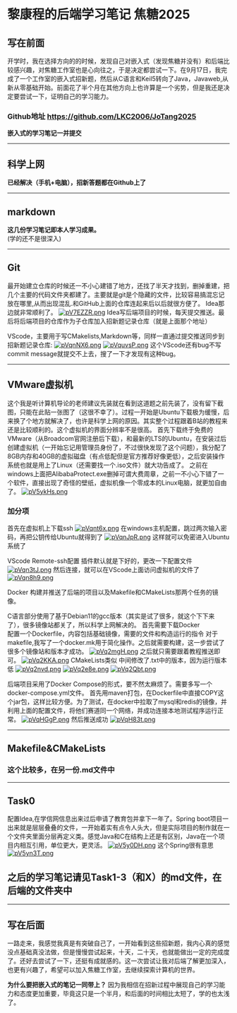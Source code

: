 # 黎康程的后端学习笔记 焦糖2025
## 写在前面
开学时，我在选择方向的的时候，发现自己对嵌入式（发现焦糖并没有）和后端比较感兴趣，对焦糖工作室也是心向往之，于是决定都尝试一下。在9月17日，我完成了一个工作室的嵌入式招新题，然后从C语言和Keil5转向了Java，Javaweb,从新从零基础开始。前面花了半个月在其他方向上也许算是一个劣势，但是我还是决定要尝试一下，证明自己的学习能力。

### Github地址 https://github.com/LKC2006/JoTang2025

**嵌入式的学习笔记一并提交**
***
## 科学上网  
**已经解决（手机+电脑），招新答题都在Github上了**
***
## markdown
**这几份学习笔记即本人学习成果。**   
(学的还不是很深入)
***
## Git
最开始建立仓库的时候还一不小心建错了地方，还找了半天才找到，删掉重建，把几个主要的代码文件夹都建了。主要就是git是个隐藏的文件，比较容易搞混忘记放在哪里,从而出现混乱.和GitHub上面的仓库连起来后以后就很方便了。
Idea那边就非常顺利了。
<a href="https://imgse.com/i/pV7EZZR"><img src="https://s21.ax1x.com/2025/10/05/pV7EZZR.png" alt="pV7EZZR.png" border="0" /></a>
Idea写后端项目的时候，每天提交推送。最后将后端项目的仓库作为子仓库加入招新题记录仓库（就是上面那个地址）

VScode，主要用于写CMakelists,Markdown等，同样一直通过提交推送同步到招新题记录仓库:
<a href="https://imgchr.com/i/pVqnNX6"><img src="https://s21.ax1x.com/2025/10/15/pVqnNX6.png" alt="pVqnNX6.png" border="0" /></a>
<a href="https://imgchr.com/i/pVquvsP"><img src="https://s21.ax1x.com/2025/10/15/pVquvsP.png" alt="pVquvsP.png" border="0" /></a>
这个VScode还有bug不写commit message就提交不上去，搜了一下才发现有这种bug。
***

## VMware虚拟机
这个我是听计算机导论的老师建议先装就在看到这道题之前先装了，没有留下截图，只能在此贴一张图了（这很不幸了）。过程一开始是Ubuntu下载极为缓慢，后来换了个地方就解决了，也许是科学上网的原因。其实整个过程跟着B站的教程来还是比较顺利的。这个虚拟机的界面分辨率不是很高。
首先下载终于免费的VMware（从Broadcom官网注册后下载），和最新的LTS的Ubuntu，在安装过后创建虚拟机（一开始忘记用管理员身份了，不过很快发现了这个问题），我分配了8GB内存和40GB的虚拟磁盘（有点低配但是官方推荐好像更低），之后安装操作系统也就是用上了Linux（还需要找一个.iso文件）就大功告成了。
之前在windows上面把AlibabaProtect.exe删掉可谓大费周章，之前一不小心下错了一个软件，直接出现了奇怪的壁纸，虚拟机像一个零成本的Linux电脑，就更加自由了。
<a href="https://imgse.com/i/pV5ykHs"><img src="https://s21.ax1x.com/2025/09/24/pV5ykHs.png" alt="pV5ykHs.png" border="0" /></a>

### 加分项

首先在虚拟机上下载ssh
<a href="https://imgchr.com/i/pVqnt6x"><img src="https://s21.ax1x.com/2025/10/15/pVqnt6x.png" alt="pVqnt6x.png" border="0" /></a>
在windows主机配置，跳过两次输入密码，再把公钥传给Ubuntu就得到了
<a href="https://imgchr.com/i/pVqnJpR"><img src="https://s21.ax1x.com/2025/10/15/pVqnJpR.png" alt="pVqnJpR.png" border="0" /></a>
这样就可以免密进入Ubuntu系统了


VScode Remote-ssh配置
插件默认就是下好的，更改一下配置文件
<a href="https://imgchr.com/i/pVqn3tJ"><img src="https://s21.ax1x.com/2025/10/15/pVqn3tJ.png" alt="pVqn3tJ.png" border="0" /></a>
然后连接，就可以在VScode上面访问虚拟机的文件了
<a href="https://imgchr.com/i/pVqn8h9"><img src="https://s21.ax1x.com/2025/10/15/pVqn8h9.png" alt="pVqn8h9.png" border="0" /></a>

Docker
构建并推送了后端的项目以及Makefile和CMakeLists那两个任务的镜像。

C语言部分使用了基于Debian11的gcc版本（其实是试了很多，就这个下下来了），很多镜像站都关了，所以科学上网解决的。
首先需要下载Docker   
配置一个Dockerfile，内容包括基础镜像，需要的文件和构造运行的指令
对于makefile,我写了一个docker.mk用于简化操作。之后就需要构建，这一步尝试了很多个镜像站和版本才成功。
<a href="https://imgchr.com/i/pVq2mgH"><img src="https://s21.ax1x.com/2025/10/16/pVq2mgH.png" alt="pVq2mgH.png" border="0" /></a>
之后就只需要跟着教程推送即可。
<a href="https://imgchr.com/i/pVq2KKA"><img src="https://s21.ax1x.com/2025/10/16/pVq2KKA.png" alt="pVq2KKA.png" border="0" /></a>
CMakeLists类似
中间修改了.txt中的版本，因为运行版本低
<a href="https://imgchr.com/i/pVq2nvd"><img src="https://s21.ax1x.com/2025/10/16/pVq2nvd.png" alt="pVq2nvd.png" border="0" /></a>
<a href="https://imgchr.com/i/pVq2e8e"><img src="https://s21.ax1x.com/2025/10/16/pVq2e8e.png" alt="pVq2e8e.png" border="0" /></a>
<a href="https://imgchr.com/i/pVq2Qbt"><img src="https://s21.ax1x.com/2025/10/16/pVq2Qbt.png" alt="pVq2Qbt.png" border="0" /></a>

后端项目采用了Docker Compose的形式，要不然太麻烦了。需要多写一个docker-compose.yml文件。
首先用maven打包，在Dockerfile中直接COPY这个jar包，这样比较方便。为了测试，在docker中拉取了mysql和redis的镜像，并利用上面的配置文件，将他们赛道同一个网络，并成功连接本地测试程序运行正常。
<a href="https://imgchr.com/i/pVqHGgP"><img src="https://s21.ax1x.com/2025/10/17/pVqHGgP.png" alt="pVqHGgP.png" border="0" /></a>
然后推送成功
<a href="https://imgchr.com/i/pVqH83t"><img src="https://s21.ax1x.com/2025/10/17/pVqH83t.png" alt="pVqH83t.png" border="0" /></a>
***

## Makefile&CMakeLists
### 这个比较多，在另一份.md文件中
***
## Task0
配置Idea,在学信网信息出来过后申请了教育包并拿下一年了。Spring boot项目一出来就是层层叠叠的文件，一开始着实有点令人头大，但是实际项目的制作就在一个文件夹里面分层再定义类。感觉Java和C在结构上还是有区别，Java在一个项目内相互引用，单位更大，更灵活。
<a href="https://imgse.com/i/pV5y0DH"><img src="https://s21.ax1x.com/2025/09/24/pV5y0DH.png" alt="pV5y0DH.png" border="0" /></a>
这个Spring很有意思
<a href="https://imgse.com/i/pV5yn3T"><img src="https://s21.ax1x.com/2025/09/24/pV5yn3T.png" alt="pV5yn3T.png" border="0" /></a>

## 之后的学习笔记请见Task1-3（和X）的md文件，在后端的文件夹中
***

## 写在后面
一路走来，我感觉我真是有突破自己了，一开始看到这些招新题，我内心真的感觉没点基础真没法做，但是慢慢尝试起来，十天，二十天，也就能做出一定的完成度了。还好去尝试了一下，还挺有成就感的。这一次尝试让我对后端了解更加深入，也更有兴趣了，希望可以加入焦糖工作室，去继续探索计算机的世界。

**为什么要把嵌入式的笔记一同带上？**
因为我相信在招新过程中展现自己的学习能力和态度更加重要，毕竟这只是一个半月，和后面的时间相比太短了，学的也太浅了。